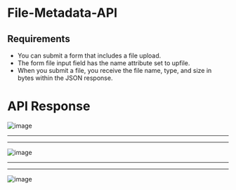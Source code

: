 # File-Metadata-API

## Requirements
<ul>
  <li>You can submit a form that includes a file upload.</li>
  <li>The form file input field has the name attribute set to upfile.</li>
  <li>When you submit a file, you receive the file name, type, and size in bytes within the JSON response.</li>
 </ul>

# API Response

![image](https://user-images.githubusercontent.com/16984674/129451731-9fe1540b-a06f-4054-9fbd-d0a18bbb7c6b.png)

<hr>
<hr>

![image](https://user-images.githubusercontent.com/16984674/129451784-e17065bc-83bf-4f99-959c-a3314d0b12e7.png)

<hr>
<hr>

![image](https://user-images.githubusercontent.com/16984674/129451793-cfbbd138-5d62-4b9e-8b41-a3a491a4aed1.png)

